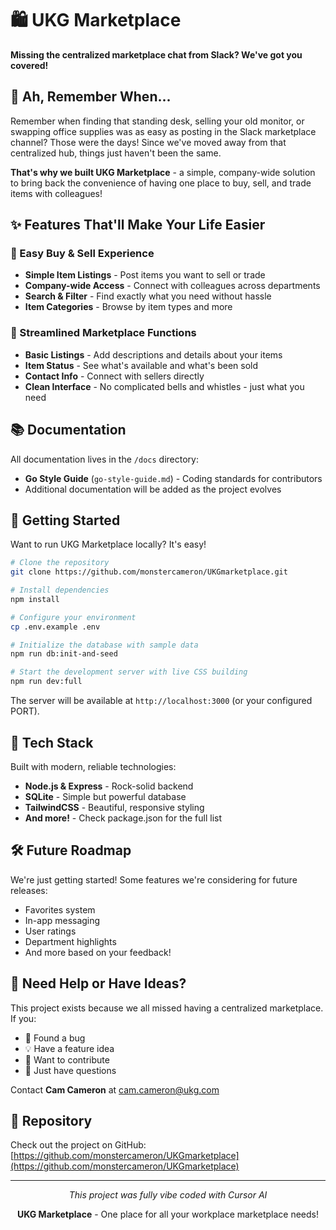 # 🛍️ UKG Marketplace

**Missing the centralized marketplace chat from Slack? We've got you covered!**

## 👋 Ah, Remember When...

Remember when finding that standing desk, selling your old monitor, or swapping office supplies was as easy as posting in the Slack marketplace channel? Those were the days! Since we've moved away from that centralized hub, things just haven't been the same.

**That's why we built UKG Marketplace** - a simple, company-wide solution to bring back the convenience of having one place to buy, sell, and trade items with colleagues!

## ✨ Features That'll Make Your Life Easier

### 🛒 Easy Buy & Sell Experience
- **Simple Item Listings** - Post items you want to sell or trade
- **Company-wide Access** - Connect with colleagues across departments
- **Search & Filter** - Find exactly what you need without hassle
- **Item Categories** - Browse by item types and more

### 🚀 Streamlined Marketplace Functions
- **Basic Listings** - Add descriptions and details about your items
- **Item Status** - See what's available and what's been sold
- **Contact Info** - Connect with sellers directly
- **Clean Interface** - No complicated bells and whistles - just what you need

## 📚 Documentation

All documentation lives in the `/docs` directory:
- **Go Style Guide** (`go-style-guide.md`) - Coding standards for contributors
- Additional documentation will be added as the project evolves

## 🚀 Getting Started

Want to run UKG Marketplace locally? It's easy!

```bash
# Clone the repository
git clone https://github.com/monstercameron/UKGmarketplace.git

# Install dependencies
npm install

# Configure your environment
cp .env.example .env

# Initialize the database with sample data
npm run db:init-and-seed

# Start the development server with live CSS building
npm run dev:full
```

The server will be available at `http://localhost:3000` (or your configured PORT).

## 🧰 Tech Stack

Built with modern, reliable technologies:
- **Node.js & Express** - Rock-solid backend
- **SQLite** - Simple but powerful database
- **TailwindCSS** - Beautiful, responsive styling
- **And more!** - Check package.json for the full list

## 🛠️ Future Roadmap

We're just getting started! Some features we're considering for future releases:
- Favorites system
- In-app messaging
- User ratings
- Department highlights
- And more based on your feedback!

## 🤝 Need Help or Have Ideas?

This project exists because we all missed having a centralized marketplace. If you:

- 🐛 Found a bug
- 💡 Have a feature idea
- 🙋 Want to contribute
- 🤔 Just have questions

Contact **Cam Cameron** at [cam.cameron@ukg.com](mailto:cam.cameron@ukg.com)

## 📱 Repository

Check out the project on GitHub: [https://github.com/monstercameron/UKGmarketplace](https://github.com/monstercameron/UKGmarketplace)

---

<p align="center">
  <i>This project was fully vibe coded with Cursor AI</i>
</p>

<p align="center">
  <strong>UKG Marketplace</strong> - One place for all your workplace marketplace needs!
</p>
